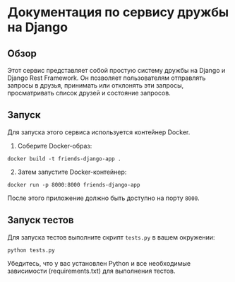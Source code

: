 ﻿
# Документация по сервису дружбы на Django

## Обзор

Этот сервис представляет собой простую систему дружбы на Django и Django Rest Framework. Он позволяет пользователям отправлять запросы в друзья, принимать или отклонять эти запросы, просматривать список друзей и состояние запросов.

## Запуск

Для запуска этого сервиса используется контейнер Docker.
1.  Соберите Docker-образ:

`docker build -t friends-django-app .` 

2.  Затем запустите Docker-контейнер:

`docker run -p 8000:8000 friends-django-app` 

После этого приложение должно быть доступно на порту `8000`.

## Запуск тестов

Для запуска тестов выполните скрипт `tests.py` в вашем окружении:

`python tests.py` 

Убедитесь, что у вас установлен Python и все необходимые зависимости (requirements.txt) для выполнения тестов.